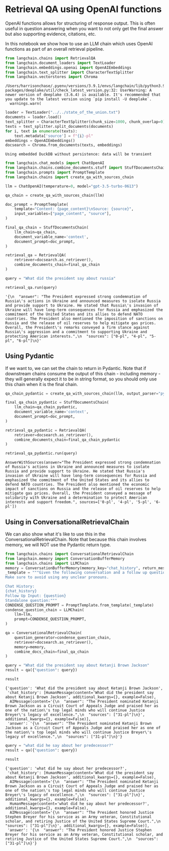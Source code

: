 # Retrieval QA using OpenAI functions

OpenAI functions allows for structuring of response output. This is often useful in question answering when you want to not only get the final answer but also supporting evidence, citations, etc.

In this notebook we show how to use an LLM chain which uses OpenAI functions as part of an overall retrieval pipeline.


```python
from langchain.chains import RetrievalQA
from langchain.document_loaders import TextLoader
from langchain.embeddings.openai import OpenAIEmbeddings
from langchain.text_splitter import CharacterTextSplitter
from langchain.vectorstores import Chroma
```

    /Users/harrisonchase/.pyenv/versions/3.9.1/envs/langchain/lib/python3.9/site-packages/deeplake/util/check_latest_version.py:32: UserWarning: A newer version of deeplake (3.6.4) is available. It's recommended that you update to the latest version using `pip install -U deeplake`.
      warnings.warn(
    


```python
loader = TextLoader("../../state_of_the_union.txt")
documents = loader.load()
text_splitter = CharacterTextSplitter(chunk_size=1000, chunk_overlap=0)
texts = text_splitter.split_documents(documents)
for i, text in enumerate(texts):
    text.metadata['source'] = f"{i}-pl"
embeddings = OpenAIEmbeddings()
docsearch = Chroma.from_documents(texts, embeddings)
```

    Using embedded DuckDB without persistence: data will be transient
    


```python
from langchain.chat_models import ChatOpenAI
from langchain.chains.combine_documents.stuff import StuffDocumentsChain
from langchain.prompts import PromptTemplate
from langchain.chains import create_qa_with_sources_chain
```


```python
llm = ChatOpenAI(temperature=0, model="gpt-3.5-turbo-0613")
```


```python
qa_chain = create_qa_with_sources_chain(llm)
```


```python
doc_prompt = PromptTemplate(
    template="Content: {page_content}\nSource: {source}",
    input_variables=["page_content", "source"],
)
```


```python
final_qa_chain = StuffDocumentsChain(
    llm_chain=qa_chain, 
    document_variable_name='context',
    document_prompt=doc_prompt,
)
```


```python
retrieval_qa = RetrievalQA(
    retriever=docsearch.as_retriever(),
    combine_documents_chain=final_qa_chain
)
```


```python
query = "What did the president say about russia"
```


```python
retrieval_qa.run(query)
```




    '{\n  "answer": "The President expressed strong condemnation of Russia\'s actions in Ukraine and announced measures to isolate Russia and provide support to Ukraine. He stated that Russia\'s invasion of Ukraine will have long-term consequences for Russia and emphasized the commitment of the United States and its allies to defend NATO countries. The President also mentioned the imposition of sanctions on Russia and the release of oil reserves to help mitigate gas prices. Overall, the President\'s remarks conveyed a firm stance against Russia\'s aggression and a commitment to supporting Ukraine and protecting American interests.",\n  "sources": ["0-pl", "4-pl", "5-pl", "6-pl"]\n}'



## Using Pydantic

If we want to, we can set the chain to return in Pydantic. Note that if downstream chains consume the output of this chain - including memory - they will generally expect it to be in string format, so you should only use this chain when it is the final chain.


```python
qa_chain_pydantic = create_qa_with_sources_chain(llm, output_parser="pydantic")
```


```python
final_qa_chain_pydantic = StuffDocumentsChain(
    llm_chain=qa_chain_pydantic, 
    document_variable_name='context',
    document_prompt=doc_prompt,
)
```


```python
retrieval_qa_pydantic = RetrievalQA(
    retriever=docsearch.as_retriever(),
    combine_documents_chain=final_qa_chain_pydantic
)
```


```python
retrieval_qa_pydantic.run(query)
```




    AnswerWithSources(answer="The President expressed strong condemnation of Russia's actions in Ukraine and announced measures to isolate Russia and provide support to Ukraine. He stated that Russia's invasion of Ukraine will have long-term consequences for Russia and emphasized the commitment of the United States and its allies to defend NATO countries. The President also mentioned the economic impact of sanctions on Russia and the release of oil reserves to help mitigate gas prices. Overall, the President conveyed a message of solidarity with Ukraine and a determination to protect American interests and support freedom.", sources=['0-pl', '4-pl', '5-pl', '6-pl'])



## Using in ConversationalRetrievalChain

We can also show what it's like to use this in the ConversationalRetrievalChain. Note that because this chain involves memory, we will NOT use the Pydantic return type.


```python
from langchain.chains import ConversationalRetrievalChain
from langchain.memory import ConversationBufferMemory
from langchain.chains import LLMChain
memory = ConversationBufferMemory(memory_key="chat_history", return_messages=True)
_template = """Given the following conversation and a follow up question, rephrase the follow up question to be a standalone question, in its original language.\
Make sure to avoid using any unclear pronouns.

Chat History:
{chat_history}
Follow Up Input: {question}
Standalone question:"""
CONDENSE_QUESTION_PROMPT = PromptTemplate.from_template(_template)
condense_question_chain = LLMChain(
    llm=llm,
    prompt=CONDENSE_QUESTION_PROMPT,
)
```


```python
qa = ConversationalRetrievalChain(
    question_generator=condense_question_chain, 
    retriever=docsearch.as_retriever(),
    memory=memory, 
    combine_docs_chain=final_qa_chain
)
```


```python
query = "What did the president say about Ketanji Brown Jackson"
result = qa({"question": query})
```


```python
result
```




    {'question': 'What did the president say about Ketanji Brown Jackson',
     'chat_history': [HumanMessage(content='What did the president say about Ketanji Brown Jackson', additional_kwargs={}, example=False),
      AIMessage(content='{\n  "answer": "The President nominated Ketanji Brown Jackson as a Circuit Court of Appeals Judge and praised her as one of the nation\'s top legal minds who will continue Justice Breyer\'s legacy of excellence.",\n  "sources": ["31-pl"]\n}', additional_kwargs={}, example=False)],
     'answer': '{\n  "answer": "The President nominated Ketanji Brown Jackson as a Circuit Court of Appeals Judge and praised her as one of the nation\'s top legal minds who will continue Justice Breyer\'s legacy of excellence.",\n  "sources": ["31-pl"]\n}'}




```python
query = "what did he say about her predecessor?"
result = qa({"question": query})
```


```python
result
```




    {'question': 'what did he say about her predecessor?',
     'chat_history': [HumanMessage(content='What did the president say about Ketanji Brown Jackson', additional_kwargs={}, example=False),
      AIMessage(content='{\n  "answer": "The President nominated Ketanji Brown Jackson as a Circuit Court of Appeals Judge and praised her as one of the nation\'s top legal minds who will continue Justice Breyer\'s legacy of excellence.",\n  "sources": ["31-pl"]\n}', additional_kwargs={}, example=False),
      HumanMessage(content='what did he say about her predecessor?', additional_kwargs={}, example=False),
      AIMessage(content='{\n  "answer": "The President honored Justice Stephen Breyer for his service as an Army veteran, Constitutional scholar, and retiring Justice of the United States Supreme Court.",\n  "sources": ["31-pl"]\n}', additional_kwargs={}, example=False)],
     'answer': '{\n  "answer": "The President honored Justice Stephen Breyer for his service as an Army veteran, Constitutional scholar, and retiring Justice of the United States Supreme Court.",\n  "sources": ["31-pl"]\n}'}




```python

```
